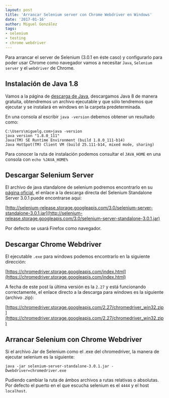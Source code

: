 ```yaml
---
layout: post
title: 'Arrancar Selenium server con Chrome Webdriver en Windows'
date: '2017-01-16'
author: Miguel González
tags:
- selenium
- testing
- chrome webdriver
---
```


Para arrancar el server de Selenium (3.0.1 en éste caso) y configurarlo para poder usar Chrome como navegador
vamos a necesitar `Java`, `Selenium server` y el `webdriver` de Chrome.

Instalación de Java 1.8
---

Vamos a la página de [descarga de Java](https://www.java.com/es/download/), descargamos Java 8 de manera gratuita,
obtendremos un archivo ejecutable y que sólo tendremos que ejecutar y se instalará en windows en la carpeta 
predeterminada.

En una consola al escribir `java -version` debemos obtener un resultado como:

````
C:\Users\miguelg.com>java -version
java version "1.8.0_111"
Java(TM) SE Runtime Environment (build 1.8.0_111-b14)
Java HotSpot(TM) Client VM (build 25.111-b14, mixed mode, sharing)
````

Para conocer la ruta de instalación podemos consultar el `JAVA_HOME` en una consola con `echo %JAVA_HOME%`

Descargar Selenium Server
---

El archivo de java standalone de selenium podremos encontrarlo en su [página oficial](http://www.seleniumhq.org/download/),
el enlace a la descarga directa del Selenium Standalone Server 3.0.1 puede encontrarse aquí:

[http://selenium-release.storage.googleapis.com/3.0/selenium-server-standalone-3.0.1.jar](http://selenium-release.storage.googleapis.com/3.0/selenium-server-standalone-3.0.1.jar)

Por defecto se usará Firefox como navegador.

Descargar Chrome Webdriver
---

El ejecutable `.exe` para windows podemos encontrarlo en la siguiente dirección:

[https://chromedriver.storage.googleapis.com/index.html](https://chromedriver.storage.googleapis.com/index.html)

A fecha de este post la última versión es la `2.27` y está funcionando correctamente, el enlace directo a la descarga
para windows es la siguiente (archivo .zip):
 
[https://chromedriver.storage.googleapis.com/2.27/chromedriver_win32.zip](https://chromedriver.storage.googleapis.com/2.27/chromedriver_win32.zip)


Arrancar Selenium con Chrome Webdriver
---

Si el archivo Jar de Selenium como el .exe del chromedriver, la manera de ejecutar selenium es la siguiente:

```
java -jar selenium-server-standalone-3.0.1.jar -Dwebdriver=chromedriver.exe
```

Pudiendo cambiar la ruta de ámbos archivos a rutas relativas o absolutas. Por defecto el puerto en el que escucha
selenium es el `4444` y el host `localhost`.
